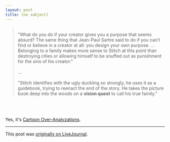 ```yaml
---
layout: post
title: (no subject)
---
```


<div class="entry-item s2-entrytext"><blockquote><br/>"What do you do if your creator gives you a purpose that seems absurd? The same thing that Jean-Paul Sartre said to do if you can’t find or believe in a creator at all: you design your own purpose. ... Belonging to a family makes more sense to Stitch at this point than destroying cities or allowing himself to be snuffed out as punishment for the sins of his creator."<br/><br/>...<br/><br/>"Stitch identifies with the ugly duckling so strongly, he uses it as a guidebook, trying to reenact the end of the story. He takes the picture book deep into the woods on a <b>vision quest</b> to call his true family."<br/></blockquote><br/><br/><br/>Yes, it's <a href="http://cartoonoveranalyzations.com" rel="nofollow">Cartoon Over-Analyzations</a>.</div><p><hr></p><p>This post was <a href="http://ferkeltongs.livejournal.com/19890.html">originally on LiveJournal</a>.</p>